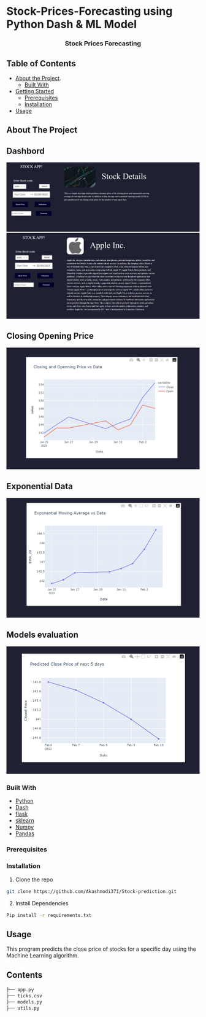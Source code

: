 # Stock-Prices-Forecasting using Python Dash & ML Model
<p align="center">
  <h3 align="center">Stock Prices Forecasting</h3>
</p>

<!-- TABLE OF CONTENTS -->
## Table of Contents

* [About the Project](#about-the-project).
  * [Built With](#built-with)
* [Getting Started](#getting-started)
  * [Prerequisites](#prerequisites)
  * [Installation](#installation)
* [Usage](#usage)

## About The Project


## Dashbord
![Output-Data](https://github.com/Akashmodi371/Stock-prediction/blob/master/images/stock1.jpg)
![Output-Data](https://github.com/Akashmodi371/Stock-prediction/blob/master/images/stock2.jpg)

## Closing Opening Price
![Closing-Opening](https://github.com/Akashmodi371/Stock-prediction/blob/master/images/stock3.jpg)


## Exponential Data
![predic](https://github.com/Akashmodi371/Stock-prediction/blob/master/images/stock4.jpg)

## Models evaluation
![evaluation](https://github.com/Akashmodi371/Stock-prediction/blob/master/images/stock5.jpg)


### Built With
* [Python](https://www.python.org/)
* [Dash](https://www.Plotly.org/)
* [flask](https://www.python.org/)
* [sklearn](https://www.Sklearn.org/)
* [Numpy](https://www.Numpy.org/)
* [Pandas](https://www.Pandas.org/)


### Prerequisites

### Installation
1. Clone the repo
```sh
git clone https://github.com/Akashmodi371/Stock-prediction.git
```

2. Install Dependencies
```sh
Pip install -r requirements.txt
```


## Usage

This program predicts the  close price of stocks for a specific day using the Machine Learning algorithm.


## Contents

```
├── app.py
├── ticks.csv
├── models.py
├── utils.py



